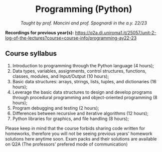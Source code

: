 <h1 align="center">Programming (Python)</h1>
<p align="center"><i>Taught by prof. Mancini and prof. Spognardi in the a.y. 22/23</i></p>

**Recordings for previous year(s):** https://q2a.di.uniroma1.it/25057/unit-2-log-of-the-lectures?course=course-info/programming-ay22-23

## Course syllabus
1. Introduction to programming through the Python language (4 hours);
2. Data types, variables, assignments, control structures, functions, classes, modules, and Input/Output (10 hours);
3.  Basic data structures: arrays, strings, lists, tuples, and dictionaries (16 hours);
4. Leverage the basic data structures to design and develop programs through procedural programming and object-oriented programming (8 hours);
5. Program debugging and testing (2 hours);
6. Differences between recursive and iterative algorithms (12 hours);
7. Python libraries for graphics, and file handling (8 hours);


Please keep in mind that the course forbids sharing code written for homeworks, therefore you will not be seeing previous years' homework solutions here anytime soon.
Exam packs and their solutions are available on Q2A (The professors' prefered mode of communication)
